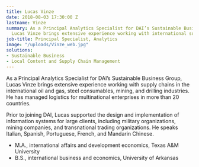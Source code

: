 ```yaml
---
title: Lucas Vinze
date: 2018-08-03 17:30:00 Z
lastname: Vinze
summary: As a Principal Analytics Specialist for DAI’s Sustainable Business Group,
  Lucas Vinze brings extensive experience working with international supply chains.
job-title: Principal Specialist, Analytics
image: "/uploads/Vinze_web.jpg"
solutions:
- Sustainable Business
- Local Content and Supply Chain Management
---
```


As a Principal Analytics Specialist for DAI’s Sustainable Business Group, Lucas Vinze brings extensive experience working with supply chains in the international oil and gas, steel consumables, mining, and drilling industries. He has managed logistics for multinational enterprises in more than 20 countries.

Prior to joining DAI, Lucas supported the design and implementation of information systems for large clients, including military organizations, mining companies, and transnational trading organizations. He speaks Italian, Spanish, Portuguese, French, and Mandarin Chinese.

* M.A., international affairs and development economics, Texas A&M University
* B.S., international business and economics, University of Arkansas